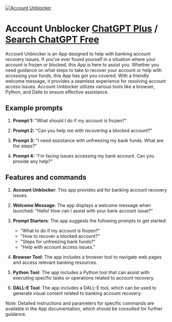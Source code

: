 
[![Account Unblocker](https://files.oaiusercontent.com/file-SJEQkwZnaUyCjpUUcoKpqcm4?se=2123-10-17T02%3A21%3A00Z&sp=r&sv=2021-08-06&sr=b&rscc=max-age%3D31536000%2C%20immutable&rscd=attachment%3B%20filename%3Dcb9793de-32fe-488f-8808-b14d5120f103.png&sig=YMtJSXlAk4MgNqHW/a/w2ElrnBmVT4XX2Lpsynz0lFo%3D)](https://chat.openai.com/g/g-EOgoJ7oXD-account-unblocker)

# Account Unblocker [ChatGPT Plus](https://chat.openai.com/g/g-EOgoJ7oXD-account-unblocker) / [Search ChatGPT Free](https://gptcall.net/index.html#/?search=Account%20Unblocker)

Account Unblocker is an App designed to help with banking account recovery issues. If you've ever found yourself in a situation where your account is frozen or blocked, this App is here to assist you. Whether you need guidance on what steps to take to recover your account or help with accessing your funds, this App has got you covered. With a friendly welcome message, it provides a seamless experience for resolving account access issues. Account Unblocker utilizes various tools like a browser, Python, and Dalle to ensure effective assistance.

## Example prompts

1. **Prompt 1:** "What should I do if my account is frozen?"

2. **Prompt 2:** "Can you help me with recovering a blocked account?"

3. **Prompt 3:** "I need assistance with unfreezing my bank funds. What are the steps?"

4. **Prompt 4:** "I'm facing issues accessing my bank account. Can you provide any help?"

## Features and commands

1. **Account Unblocker**: This app provides aid for banking account recovery issues.

2. **Welcome Message**: The app displays a welcome message when launched: "Hello! How can I assist with your bank account issue?"

3. **Prompt Starters**: The app suggests the following prompts to get started:
   - "What to do if my account is frozen?"
   - "How to recover a blocked account?"
   - "Steps for unfreezing bank funds?"
   - "Help with account access issues."

4. **Browser Tool**: The app includes a browser tool to navigate web pages and access relevant banking resources.

5. **Python Tool**: The app includes a Python tool that can assist with executing specific tasks or operations related to account recovery.

6. **DALL-E Tool**: The app includes a DALL-E tool, which can be used to generate visual content related to banking account recovery.

Note: Detailed instructions and parameters for specific commands are available in the App documentation, which should be consulted for further guidance.


